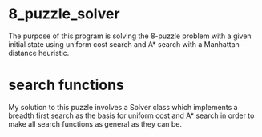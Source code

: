 # 8_puzzle_solver

The purpose of this program is solving the 8-puzzle problem with a given initial state using uniform cost search and A* search with a Manhattan distance heuristic.

# search functions
My solution to this puzzle involves a Solver class which implements a breadth first search as the basis for uniform cost and A* search in order to make all search functions as 
general as they can be.
